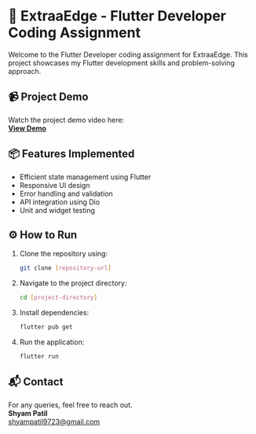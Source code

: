 # 🚀 ExtraaEdge - Flutter Developer Coding Assignment

Welcome to the Flutter Developer coding assignment for ExtraaEdge. This project showcases my Flutter development skills and problem-solving approach.

## 📹 Project Demo

Watch the project demo video here:  
[**View Demo**](https://drive.google.com/file/d/1V0WMH5YI9bE3AFZOxaMifQEQfWkEFwN2/view?usp=drive_link)

## 📦 Features Implemented

- Efficient state management using Flutter
- Responsive UI design
- Error handling and validation
- API integration using Dio
- Unit and widget testing

## ⚙️ How to Run

1. Clone the repository using:  
    ```bash
    git clone [repository-url]
    ```
2. Navigate to the project directory:  
    ```bash
    cd [project-directory]
    ```
3. Install dependencies:  
    ```bash
    flutter pub get
    ```
4. Run the application:  
    ```bash
    flutter run
    ```

## 📬 Contact

For any queries, feel free to reach out.  
**Shyam Patil**  
shyampatil9723@gmail.com
